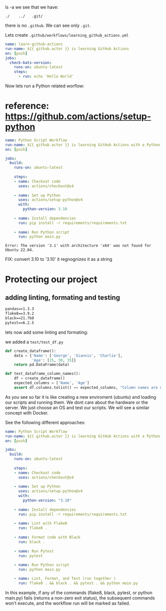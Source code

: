 
ls -a we see that we have:

`./    ../   .git/`

there is no `.github`. We can see only `.git`.

Lets create `.github/workflows/learning_github_actions.yml`

```yml
name: learn-github-actions
run-name: ${{ github.actor }} is learning GitHub Actions
on: [push]
jobs:
  check-bats-version:
    runs-on: ubuntu-latest
    steps:
      - run: echo 'Hello World'
```

Now lets run a Python related worflow:
# reference: https://github.com/actions/setup-python

```yml
name: Python Script Workflow
run-name: ${{ github.actor }} is learning GitHub Actions with a Python example
on: [push]

jobs:
  build:
    runs-on: ubuntu-latest
    
    steps:
    - name: Checkout code
      uses: actions/checkout@v4
      
    - name: Set up Python
      uses: actions/setup-python@v4
      with:
        python-version: 3.10
    
    - name: Install dependencies
      run: pip install -r requirements/requirements.txt
    
    - name: Run Python script
      run: python main.py
```
`Error: The version '3.1' with architecture 'x64' was not found for Ubuntu 22.04.`

FIX: convert 3.10 to '3.10' it regnognizes it as a string

# Protecting our project
## adding linting, formating and testing

```txt
pandas==1.3.3
flake8==3.9.2
black==21.7b0
pytest==6.2.5
```

lets now add some linting and formating:

we added a `test/test_df.py`

```python
def create_dataframe():
    data = {'Name': ['George', 'Giannis', 'Charlie'],
            'Age': [25, 30, 35]}
    return pd.DataFrame(data)

def test_dataframe_column_names():
    df = create_dataframe()
    expected_columns = ['Name', 'Age']
    assert df.columns.tolist() == expected_columns, "Column names are not as expected"
```
As you see so far it is like creating a new enviroment (ubuntu) and loading our scripts and running them.
We dont care about the hardware or the server. We just choose an OS and test our scripts. We will see a similar concept with Docker.

See the following different approaches:


```yml
name: Python Script Workflow
run-name: ${{ github.actor }} is learning GitHub Actions with a Python example
on: [push]

jobs:
  build:
    runs-on: ubuntu-latest
    
    steps:
    - name: Checkout code
      uses: actions/checkout@v4
      
    - name: Set up Python
      uses: actions/setup-python@v4
      with:
        python-version: "3.10"
    
    - name: Install dependencies
      run: pip install -r requirements/requirements.txt
    
    - name: Lint with Flake8
      run: flake8 .
    
    - name: Format code with Black
      run: black .
    
    - name: Run Pytest
      run: pytest
    
    - name: Run Python script
      run: python main.py

    - name: Lint, Format, and Test (run together )
      run: flake8 . && black . && pytest . && python main.py

```
In this example, if any of the commands (flake8, black, pytest, or python main.py) fails (returns a non-zero exit status), the subsequent commands won't execute, and the workflow run will be marked as failed.
